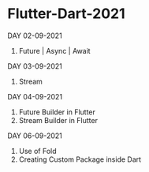# Flutter-Dart-2021

DAY 02-09-2021
1. Future | Async | Await<br />

DAY 03-09-2021
1. Stream<br />

DAY 04-09-2021
  1. Future Builder in Flutter
  2. Stream Builder in Flutter<br />
 
 DAY 06-09-2021
  1. Use of Fold
  2. Creating Custom Package inside Dart
